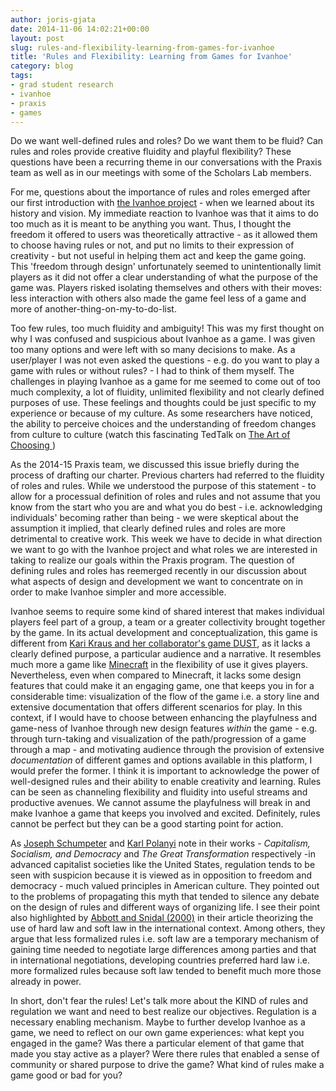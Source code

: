 ```yaml
---
author: joris-gjata
date: 2014-11-06 14:02:21+00:00
layout: post
slug: rules-and-flexibility-learning-from-games-for-ivanhoe
title: 'Rules and Flexibility: Learning from Games for Ivanhoe'
category: blog
tags:
- grad student research
- ivanhoe
- praxis
- games
---
```


Do we want well-defined rules and roles? Do we want them to be fluid? Can rules and roles provide creative fluidity and playful flexibility? These questions have been a recurring theme in our conversations with the Praxis team as well as in our meetings with some of the Scholars Lab members.

For me, questions about the importance of rules and roles emerged after our first introduction with [the Ivanhoe project](http://ivanhoe-staging.herokuapp.com) - when we learned about its history and vision. My immediate reaction to Ivanhoe was that it aims to do too much as it is meant to be anything you want. Thus, I thought the freedom it offered to users was theoretically attractive - as it allowed them to choose having rules or not, and put no limits to their expression of creativity - but not useful in helping them act and keep the game going. This 'freedom through design' unfortunately seemed to unintentionally limit players as it did not offer a clear understanding of what the purpose of the game was. Players risked isolating themselves and others with their moves: less interaction with others also made the game feel less of a game and more of another-thing-on-my-to-do-list.

Too few rules, too much fluidity and ambiguity! This was my first thought on why I was confused and suspicious about Ivanhoe as a game. I was given too many options and were left with so many decisions to make. As a user/player I was not even asked the questions - e.g. do you want to play a game with rules or without rules? - I had to think of them myself. The challenges in playing Ivanhoe as a game for me seemed to come out of too much complexity, a lot of fluidity, unlimited flexibility and not clearly defined purposes of use. These feelings and thoughts could be just specific to my experience or because of my culture. As some researchers have noticed, the ability to perceive choices and the understanding of freedom changes from culture to culture (watch this fascinating TedTalk on [The Art of Choosing ](http://www.ted.com/talks/sheena_iyengar_on_the_art_of_choosing?language=en))

As the 2014-15 Praxis team, we discussed this issue briefly during the process of drafting our charter. Previous charters had referred to the fluidity of roles and rules. While we understood the purpose of this statement - to allow for a processual definition of roles and rules and not assume that you know from the start who you are and what you do best - i.e. acknowledging individuals' becoming rather than being - we were skeptical about the assumption it implied, that clearly defined rules and roles are more detrimental to creative work. This week we have to decide in what direction we want to go with the Ivanhoe project and what roles we are interested in taking to realize our goals within the Praxis program. The question of defining rules and roles has reemerged recently in our discussion about what aspects of design and development we want to concentrate on in order to make Ivanhoe simpler and more accessible.

Ivanhoe seems to require some kind of shared interest that makes individual players feel part of a group, a team or a greater collectivity brought together by the game. In its actual development and conceptualization, this game is different from [Kari Kraus and her collaborator's game DUST](http://argdust.weebly.com/uploads/2/1/8/1/21813550/dust_creative_brief_nasa_compressed.pdf), as it lacks a clearly defined purpose, a particular audience and a narrative. It resembles much more a game like [Minecraft](http://en.wikipedia.org/wiki/Minecraft) in the flexibility of use it gives players. Nevertheless, even when compared to Minecraft, it lacks some design features that could make it an engaging game, one that keeps you in for a considerable time: visualization of the flow of the game i.e. a story line and extensive documentation that offers different scenarios for play. In this context, if I would have to choose between enhancing the playfulness and game-ness of Ivanhoe through new design features _within_ the game - e.g. through turn-taking and visualization of the path/progression of a game through a map - and motivating audience through the provision of extensive _documentation_ of different games and options available in this platform, I would prefer the former. I think it is important to acknowledge the power of well-designed rules and their ability to enable creativity and learning. Rules can be seen as channeling flexibility and fluidity into useful streams and productive avenues. We cannot assume the playfulness will break in and make Ivanhoe a game that keeps you involved and excited. Definitely, rules cannot be perfect but they can be a good starting point for action.

As [Joseph Schumpeter](http://en.wikipedia.org/wiki/Joseph_Schumpeter) and [Karl Polanyi](http://en.wikipedia.org/wiki/Karl_Polanyi) note in their works - _Capitalism, Socialism, and Democracy_ and _The Great Transformation_ respectively -in advanced capitalist societies like the United States, regulation tends to be seen with suspicion because it is viewed as in opposition to freedom and democracy - much valued principles in American culture. They pointed out to the problems of propagating this myth that tended to silence any debate on the design of rules and different ways of organizing life. I see their point also highlighted by [Abbott and Snidal (2000)](http://www.jstor.org/stable/2601340) in their article theorizing the use of hard law and soft law in the international context. Among others, they argue that less formalized rules i.e. soft law are a temporary mechanism of gaining time needed to negotiate large differences among parties and that in international negotiations, developing countries preferred hard law i.e. more formalized rules because soft law tended to benefit much more those already in power.

In short, don't fear the rules! Let's talk more about the KIND of rules and regulation we want and need to best realize our objectives. Regulation is a necessary enabling mechanism. Maybe to further develop Ivanhoe as a game, we need to reflect on our own game experiences: what kept you engaged in the game? Was there a particular element of that game that made you stay active as a player? Were there rules that enabled a sense of community or shared purpose to drive the game? What kind of rules make a game good or bad for you?
